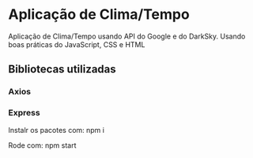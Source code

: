 # Aplicação de Clima/Tempo

Aplicação de Clima/Tempo usando API do Google e do DarkSky. Usando boas práticas do JavaScript, CSS e HTML

## Bibliotecas utilizadas
### Axios
### Express

Instalr os pacotes com:
npm i

Rode com:
npm start
